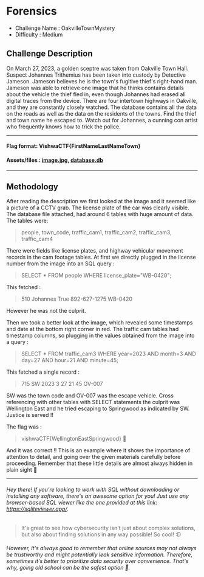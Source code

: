 # Forensics
- Challenge Name : OakvilleTownMystery
- Difficulty :  Medium

## Challenge Description
On March 27, 2023, a golden sceptre was taken from Oakville Town Hall. Suspect Johannes Trithemius has been taken into custody by Detective Jameson. Jameson believes he is the town's fugitive thief's right-hand man. Jameson was able to retrieve one image that he thinks contains details about the vehicle the thief fled in, even though Johannes had erased all digital traces from the device. There are four intertown highways in Oakville, and they are constantly closely watched. The database contains all the data on the roads as well as the data on the residents of the towns. Find the thief and town name he escaped to. Watch out for Johannes, a cunning con artist who frequently knows how to trick the police.

---------

#### Flag format: VishwaCTF{FirstNameLastNameTown}

#### Assets/files : [image.jpg](https://klsgit-wgcs.github.io/VishwaCTF-2023/writeups/Forensics/assets/image.jpg), [database.db](https://klsgit-wgcs.github.io/VishwaCTF-2023/writeups/Forensics/assets/database.db) 

---------

## Methodology
After reading the description we first looked at the image and it seemed like a picture of a CCTV grab. The license plate of the car was clearly visible. The database file attached, had around 6 tables with huge amount of data. The tables were:

> people, town_code, traffic_cam1, traffic_cam2, traffic_cam3, traffic_cam4

There were fields like license plates, and highway vehicular movement records in the cam footage tables. At first we directly plugged in the license number from the image into an SQL query :

> SELECT * FROM people WHERE license_plate="WB-0420";

This fetched :

> 510	Johannes True	892-627-1275	WB-0420

However he was not the culprit.

Then we took a better look at the image, which revealed some timestamps and date at the bottom right corner in red. The traffic cam tables had timestamp columns, so plugging in the values obtained from the image into a query :

> SELECT * FROM traffic_cam3 WHERE year=2023 AND month=3 AND day=27 AND hour=21 AND minute=45;

This fetched a single record :

> 715	SW	2023	3	27	21	45	OV-007

SW was the town code and OV-007 was the escape vehicle. Cross referencing with other tables with SELECT statements the culprit was Wellington East and he tried escaping to Springwood as indicated by SW. Justice is served !! 

The flag was :

> vishwaCTF{WellingtonEastSpringwood} 🥳

And it was correct !! This is an example where it shows the importance of attention to detail, and going over the given materials carefully before proceeding. Remember that these little details are almost always hidden in plain sight 👀

*********

###### Hey there! If you're looking to work with SQL without downloading or installing any software, there's an awesome option for you! Just use any browser-based SQL viewer like the one provided at this link: https://sqliteviewer.app/.

> It's great to see how cybersecurity isn't just about complex solutions, but also about finding solutions in any way possible! So cool! :D

###### However, it's always good to remember that online sources may not always be trustworthy and might potentially leak sensitive information. Therefore, sometimes it's better to prioritize data security over convenience. That's why, *going old school can be the safest option* 🦺.
